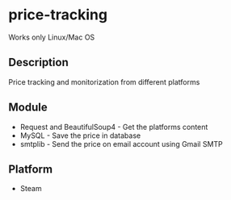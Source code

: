 # price-tracking
Works only Linux/Mac OS

## Description

Price tracking and monitorization from different platforms

## Module

* Request and BeautifulSoup4 - Get the platforms content
* MySQL - Save the price in database
* smtplib - Send the price on email account using Gmail SMTP 

## Platform

* Steam
